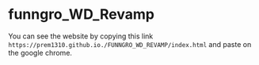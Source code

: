 # funngro_WD_Revamp

You can see the website by copying this link `https://prem1310.github.io./FUNNGRO_WD_REVAMP/index.html` and paste on the google chrome.
